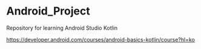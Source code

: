 # Android_Project
Repository for learning Android Studio Kotlin

https://developer.android.com/courses/android-basics-kotlin/course?hl=ko
